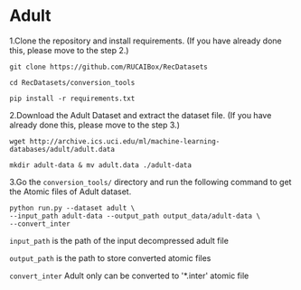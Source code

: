 # Adult

1.Clone the repository and install requirements. 
(If you have already done this, please move to the step 2.)

```
git clone https://github.com/RUCAIBox/RecDatasets

cd RecDatasets/conversion_tools

pip install -r requirements.txt
```

2.Download the Adult Dataset and extract the dataset file.
(If you have already done this, please move to the step 3.)

```
wget http://archive.ics.uci.edu/ml/machine-learning-databases/adult/adult.data

mkdir adult-data & mv adult.data ./adult-data
```

3.Go the ``conversion_tools/`` directory 
and run the following command to get the Atomic files of Adult dataset.

```
python run.py --dataset adult \ 
--input_path adult-data --output_path output_data/adult-data \
--convert_inter
```

`input_path` is the path of the input decompressed adult file

`output_path` is the path to store converted atomic files
 
 `convert_inter` Adult only can be converted to '*.inter' atomic file
